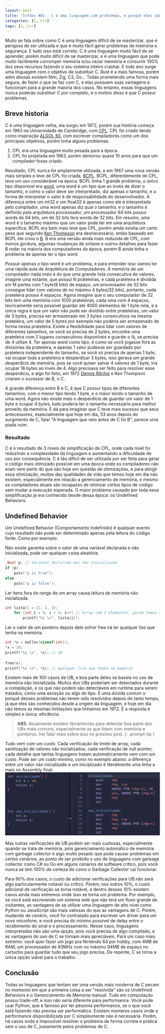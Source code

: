 ```yaml
---
layout: post
title: "Infdev #01 - C é uma linguagem com problemas, e porquê eles são importantes."
categories: [C, C++]
tags: [C, C++]
---
```


Muito se fala sobre como C é uma linguagem difícil de se masterizar, que é perigosa de ser utilizada e que é muito fácil gerar problemas de memória e segurança. E tudo isso está correto. C é uma linguagem muito fácil de se aprender, porém muito difícil de se masterizar, e é uma linguagem que pode muito facilmente corromper memória e/ou vazar memória e consumir 100% dos seus recursos fazendo o seu sistema inteiro crashar. E todo ano surge uma linguagem com o objetivo de substituir C. Rust é a mais famosa, porém além dessas existem Nim, Zig, C3, Go... Todas prometendo uma forma mais segura, de fazer o que se faz com C, e elas possuem suas vantagens e funcionam para a grande maioria dos casos. No entanto, essas linguagens nunca poderão substituir C por completo, e o motivo disso é que C possui problemas.

## Breve historia

C é uma linguagem velha, ela surgiu em 1972, porém sua história começa em 1963 na Universidade de Cambridge, com [CPL](https://en.wikipedia.org/wiki/CPL_(programming_language)). CPL foi criado tendo como inspiração [ALGOL 60](https://en.wikipedia.org/wiki/ALGOL_60), com escrever compiladores como um dos principais objetivos, porém tinha alguns problemas.

1. CPL era uma linguagem muito pesada para a época.
2. CPL foi projetada em 1963, porém demorou quase 10 anos para que um compilador fosse criado.

Resultado, CPL nunca foi amplamente utilizada, e em 1967 uma nova versão mais simples e leve de CPL foi criada, [BCPL](https://en.wikipedia.org/wiki/BCPL). BCPL, diferentemente de CPL, teve um uso considerável na época. BCPL tinha 1 grande problema, o único tipo disponível era [word](https://en.wikipedia.org/wiki/Word_(computer_architecture)), uma word é um tipo que ao invés de dizer o tamanho, e como o valor deve ser interpretado, diz apenas o tamanho, e a forma de interpretar o valor é de responsabilidade do desenvolvedor. A diferença entre um int32 e um float32 é apenas como ele é interpretado pelo compilador, uma word apenas diz qual o tamanho, e o tamanho é definido pela arquitetura processador, um processador 64 bits possui words de 64 bits, um de 32 bits tera words de 32 bits. Em resumo, uma word é o tamanho máximo que um valor pode ter em uma arquitetura específica. BCPL era bem mais leve que CPL, porém ainda existia um certo peso que segundo [Ken Thompson](https://en.wikipedia.org/wiki/Ken_Thompson) era desnecessário, então baseado em BCPL ele criou o [B](https://en.wikipedia.org/wiki/B_(programming_language)). B era uma versão ainda mais reduzida de CPL, com menos gordura, algumas mudanças de sintaxe e outros detalhes para fazer B rodar na maioria dos computadores da época, porém B ainda tinha o problema de apenas ter o tipo word.

Possuir apenas o tipo word é um problema, e para entender isso vamos ter uma rápida aula de Arquitetura de Computadores. A memória de um computador nada mais é do que uma grande lista consecutiva de valores, imagine uma estante, que possui N prateleiras, e cada prateleira é dividida em M partes com 1 byte(8 bits) de espaço, um processador de 32 bits consegue lidar com valores de no máximo 4 bytes(32 bits), portanto, cada prateleira possui 4 espaços. Agora imagine que o seu computador de 32 bits tem uma memória com 1000 prateleiras, cada uma com 4 espaços, teoricamente seria possível guardar até 4000 elementos de 1 byte nela, e a única regra é que um valor não pode ser dividido entre prateleiras, um valor de 3 bytes, precisa ser armazenado em 3 bytes consecutivos na mesma prateleira, um valor de 5 bytes por exemplo não poderia ser armazenado de forma nessa prateleira. Existe a flexibilidade para lidar com valores de diferentes tamanhos, se você só precisa de 2 bytes, encontre uma prateleira com 2 lugares consecutivos disponíveis e guarde-o lá, se precisa de 4 utilize 4. Ter apenas word como tipo, é como se você jogasse fora as divisórias da prateleira, e apenas 1 valor pudesse ser guardado por prateleira independente do tamanho, se você só precisa de apenas 1 byte, vai ocupar toda a prateleira e desperdiçar 3 bytes, isso gerava um grande desperdício de memória, pois se você quiser salvar 4 valores de 1 byte, iria ocupar 16 bytes ao invés de 4. Algo precisava ser feito para resolver esse desperdício, e algo foi feito, em 1972 [Dennis Ritchie](https://en.wikipedia.org/wiki/Dennis_Ritchie) e Ken Thompson criaram o sucessor de B, o C.

A grande diferença entre B e C, é que C possui tipos de diferentes tamanhos, com o menor tipo tendo 1 byte, e o maior tendo o tamanho de uma word. Agora não existe mais o desperdício de guardar um valor de 1 byte e ocupar 4 bytes, tudo poderia ter o tamanho necessário para melhor proveito da memória. E dá para imaginar que C teve mais sucesso que seus antecessores, especialmente que hoje em dia, 53 anos depois do surgimento de C, falar "A linguagem que veio antes de C foi B", parece uma piada ruim.

### Resultado 

C é o resultado de 3 níveis de simplificação de CPL, onde cada nível foi reduzindo a complexidade da linguagem e aumentando a dificuldade de uso por consequência. C é tão difícil de ser utilizada por ser feita para gerar o código mais otimizado possível em uma época onde os compiladores não eram nem perto do que são hoje em questão de otimizações, e para atingir essa otimização, muitas das qualidades de vida que temos hoje em dia não existem, especialmente em relação a gerenciamento de memória, e mesmo os compiladores atuais são incapazes de otimizar certos tipos de código sem mudar a execução esperada. O maior problema causado por toda essa simplificação já era conhecido desde dessa época: os Undefined Behaviors.

## Undefined Behavior

Um Undefined Behavior (Comportamento Indefinido) é qualquer evento cujo resultado não pode ser determinado apenas pela leitura do código fonte. Como por exemplo:

Não existe garantia sobre o valor de uma variável declarada e não inicializada, pode ser qualquer coisa aleatória.
```c
_Bool p; // Variavel declarada mas não inicializada
if (p)  
    puts("p is true");
else 
    puts("p is false");
```

Ler itens fora do range de um array causa leitura de memória não inicializada.
```c
int lista[] = {1, 2, 3};
    for (int i = 0; i < 4; i++) // Array com 3 elementos, porem lemos ate o 4º
        printf("%i \n", lista[i]);
```

Ler o valor de um ponteiro depois dele sofrer free irá ler qualquer lixo que tenha na memória.
```c
int *x = malloc(sizeof(int));
*x = 20;
printf("%i \n", *x); // 20

free(x);
printf("%i \n", *x); // qualquer lixo que tenha na memoria
```
Existem mais de 100 casos de UB, e boa parte deles se baseia no uso de memória não inicializada. Muitos dos UBs poderiam ser detectados durante a compilação, e os que não podem são detectáveis em runtime para serem tratados, como uma exceção ou algo do tipo. É uma dúvida comum o porquê desses problemas não terem sido resolvidos depois de tanto tempo, já que eles são conhecidos desde a origem da linguagem, e hoje em dia não temos as mesmas limitações que tínhamos em 1972. E a resposta é simples e única: eficiência.

> **ABS**: Atualmente existem ferramentas para detectar boa parte dos UBs mais comuns, especialmente as que lidam com memória e ponteiros. Irei falar mais sobre isso no próximo post. 
{: .prompt-tip }

Tudo vem com um custo. Cada verificação de limite de array, cada sanitização de valores não inicializados, cada verificação de null pointer, cada detalhe que tantas linguagens tratam automaticamente vem com um custo. Pode ser um custo mínimo, como no exemplo abaixo: a diferença entre um valor não inicializado e um inicializado é literalmente uma linha a mais no Assembly final:
![](/assets/infdev_1/inicializada.png)

Mas outras verificações de UB podem ser mais custosas, especialmente quando se trata de memória, pois gerenciamento automático de memória com garbage collector é algo muito pesado que pode causar problemas em certos cenários, ao ponto de ser proibido o uso de linguagens com garbage collector como C# ou Go em alguns cenários de software crítico, pois você nunca se tem 100% de certeza de como o Garbage Collector vai funcionar.

Para 90% dos casos, o custo de adicionar verificações para UB não será algo particularmente notável ou crítico. Porém, nos outros 10%, o custo adicional de verificação se torna notável, e dentro desses 10% existem casos ainda mais extremos onde isso se torna um problema. Por exemplo, se você está escrevendo um sistema web que não terá um fluxo grande de visitantes, as vantagens de se utilizar uma linguagem de alto nível como Python ou JavaScript são mais valiosas do que as vantagens de C. Porém, mudando de cenário, você foi contratado para escrever um driver para um novo microfone, e você precisa do mínimo possível de delay entre o recebimento do sinal e o processamento. Nesse caso, linguagens interpretadas não são uma opção, pois você precisa de algo compilado, e as vantagens do uso de C se tornam mais apreciáveis. Para um caso mais extremo: você quer fazer um jogo pra Nintendo 64 por hobby, com 4MB de RAM, um processador de 93MHz com no máximo 94MB de espaço no cartucho para guardar tudo que seu jogo precisa. De repente, C se torna a única opção viável para o trabalho.

## Conclusão

Todas as linguagens que tentam ser uma versão mais moderna de C pecam no momento em que a primeira coisa a ser "resolvida" são os Undefined Behaviors e o Gerenciamento de Memória manual. Tudo em computação possui trade-off, e isso não seria diferente para performance. Você pode usar Python, que é famoso por ter péssima performance, se o que você está fazendo não precisa ser performático. Existem inúmeros casos onde a performance disponibilizada por C simplesmente não é necessária. Porém, há casos onde é impossível resolver o problema de forma correta e prática sem o uso de C, justamente pelos problemas de C.